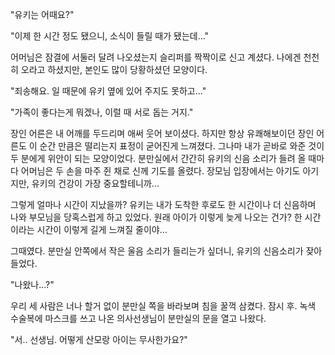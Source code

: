 "유키는 어때요?" 

"이제 한 시간 정도 됐으니, 소식이 들릴 때가 됐는데..." 

어머님은 잠결에 서둘러 달려 나오셨는지 슬리퍼를 짝짝이로 신고 계셨다. 나에겐 천천히 오라고 하셨지만, 본인도 많이 당황하셨던 모양이다. 

"죄송해요. 일 때문에 유키 옆에 있어 주지도 못하고..." 

"가족이 좋다는게 뭐겠나, 이럴 때 서로 돕는 거지." 

장인 어른은 내 어깨를 두드리며 애써 웃어 보이셨다. 하지만 항상 유쾌해보이던 장인 어른도 이 순간 만큼은 떨리는지 표정이 굳어진게 느껴졌다. 그나마 내가 곧바로 와준 것이 두 분에게 위안이 되는 모양이었다. 
분만실에서 간간히 유키의 신음 소리가 들려 올 때마다 어머님은 두 손을 마주 쥔 채로 신께 기도를 올렸다. 
장모님 입장에서는 아기도 아기지만, 유키의 건강이 가장 중요할테니까... 

그렇게 얼마나 시간이 지났을까? 
유키는 내가 도착한 후로도 한 시간이나 더 신음하며 나와 부모님을 당혹스럽게 하고 있었다. 원래 아이가 이렇게 늦게 나오는 건가? 
한 시간이라는 시간이 이렇게 길게 느껴질 줄이야... 

그때였다. 분만실 안쪽에서 작은 울음 소리가 들리는가 싶더니, 유키의 신음소리가 잦아 들었다. 

"나왔나...?" 

우리 세 사람은 너나 할거 없이 분만실 쪽을 바라보며 침을 꿀꺽 삼켰다. 
잠시 후. 녹색 수술복에 마스크를 쓰고 나온 의사선생님이 분만실의 문을 열고 나왔다. 

"서.. 선생님. 어떻게 산모랑 아이는 무사한가요?" 